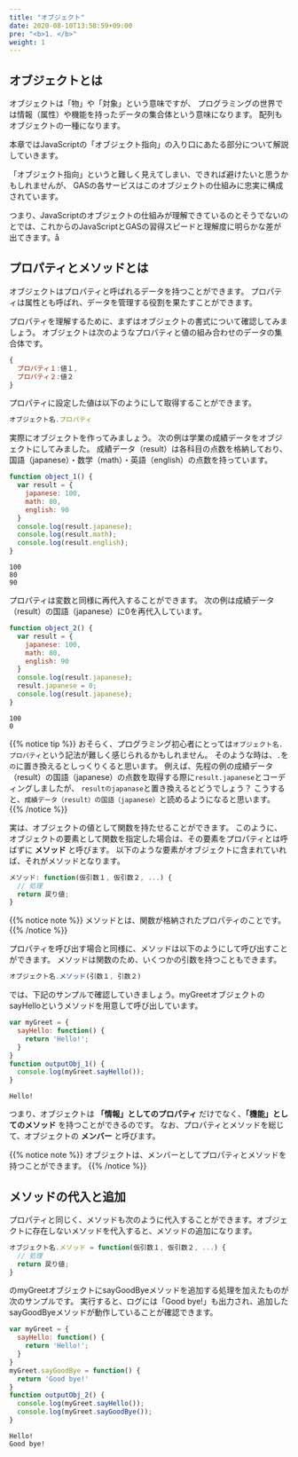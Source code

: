 ```yaml
---
title: "オブジェクト"
date: 2020-08-10T13:58:59+09:00
pre: "<b>1. </b>"
weight: 1
---
```


## オブジェクトとは
オブジェクトは「物」や「対象」という意味ですが、
プログラミングの世界では情報（属性）や機能を持ったデータの集合体という意味になります。
配列もオブジェクトの一種になります。

本章ではJavaScriptの「オブジェクト指向」の入り口にあたる部分について解説していきます。

「オブジェクト指向」というと難しく見えてしまい、できれば避けたいと思うかもしれませんが、
GASの各サービスはこのオブジェクトの仕組みに忠実に構成されています。

つまり、JavaScriptのオブジェクトの仕組みが理解できているのとそうでないのとでは、これからのJavaScriptとGASの習得スピードと理解度に明らかな差が出てきます。å

## プロパティとメソッドとは
オブジェクトはプロパティと呼ばれるデータを持つことができます。
プロパティは属性とも呼ばれ、データを管理する役割を果たすことができます。

プロパティを理解するために、まずはオブジェクトの書式について確認してみましょう。
オブジェクトは次のようなプロパティと値の組み合わせのデータの集合体です。
```js
{
  プロパティ１:値１,
  プロパティ２:値２
}
```
プロパティに設定した値は以下のようにして取得することができます。
```js
オブジェクト名.プロパティ
```

実際にオブジェクトを作ってみましょう。
次の例は学業の成績データをオブジェクトにしてみました。
成績データ（result）は各科目の点数を格納しており、
国語（japanese）・数学（math）・英語（english）の点数を持っています。
```js
function object_1() {
  var result = {
    japanese: 100,
    math: 80,
    english: 90
  }
  console.log(result.japanese);
  console.log(result.math);
  console.log(result.english);
}
```
```
100
80
90
```

プロパティは変数と同様に再代入することができます。
次の例は成績データ（result）の国語（japanese）に0を再代入しています。
```js
function object_2() {
  var result = {
    japanese: 100,
    math: 80,
    english: 90
  }
  console.log(result.japanese);
  result.japanese = 0;
  console.log(result.japanese);
}
```
```
100
0
```

{{% notice tip %}}
おそらく、プログラミング初心者にとっては`オブジェクト名.プロパティ`という記法が難しく感じられるかもしれません。
そのような時は、`.`を`の`に置き換えるとしっくりくると思います。
例えば、先程の例の成績データ（result）の国語（japanese）の点数を取得する際に`result.japanese`とコーディングしましたが、
`resultのjapanase`と置き換えるとどうでしょう？
こうすると、`成績データ（result）の国語（japanese）`と読めるようになると思います。
{{% /notice %}}

実は、オブジェクトの値として関数を持たせることができます。
このように、オブジェクトの要素として関数を指定した場合は、その要素をプロパティとは呼ばずに **メソッド** と呼びます。
以下のような要素がオブジェクトに含まれていれば、それがメソッドとなります。
```js
メソッド: function(仮引数１, 仮引数２, ...) {
  // 処理
  return 戻り値;
}
```
{{% notice note %}}
メソッドとは、関数が格納されたプロパティのことです。
{{% /notice %}}

プロパティを呼び出す場合と同様に、メソッドは以下のようにして呼び出すことができます。
メソッドは関数のため、いくつかの引数を持つこともできます。
```js
オブジェクト名.メソッド(引数１, 引数２)
```

では、下記のサンプルで確認していきましょう。myGreetオブジェクトのsayHelloというメソッドを用意して呼び出しています。

```js
var myGreet = {
  sayHello: function() {
    return 'Hello!';
  }
}
function outputObj_1() {
  console.log(myGreet.sayHello());
}
```
```
Hello!
```

つまり、オブジェクトは **「情報」としてのプロパティ** だけでなく、**「機能」としてのメソッド** を持つことができるのです。
なお、プロパティとメソッドを総じて、オブジェクトの **メンバー** と呼びます。

{{% notice note %}}
オブジェクトは、メンバーとしてプロパティとメソッドを持つことができます。
{{% /notice %}}

## メソッドの代入と追加
プロパティと同じく、メソッドも次のように代入することができます。オブジェクトに存在しないメソッドを代入すると、メソッドの追加になります。
```js
オブジェクト名.メソッド = function(仮引数１, 仮引数２, ...) {
  // 処理
  return 戻り値;
}
```
のmyGreetオブジェクトにsayGoodByeメソッドを追加する処理を加えたものが次のサンプルです。
実行すると、ログには「Good bye!」も出力され、追加したsayGoodByeメソッドが動作していることが確認できます。
```js
var myGreet = {
  sayHello: function() {
    return 'Hello!';
  }
}
myGreet.sayGoodBye = function() {
  return 'Good bye!'
}
function outputObj_2() {
  console.log(myGreet.sayHello());
  console.log(myGreet.sayGoodBye());
}
```
```
Hello!
Good bye!
```
